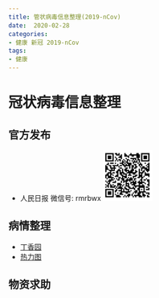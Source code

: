 ```yaml
---
title: 管状病毒信息整理(2019-nCov)
date:  2020-02-28
categories:
- 健康 新冠 2019-nCov
tags:
- 健康
---
```


# 冠状病毒信息整理

## 官方发布

- 人民日报
    微信号: rmrbwx
    ![](.coronavirus_images/53dcc338.png)


## 病情整理

- [丁香园](https://3g.dxy.cn/newh5/view/pneumonia)
- [热力图](https://gisanddata.maps.arcgis.com/apps/opsdashboard/index.html#/bda7594740fd40299423467b48e9ecf6)


## 物资求助



